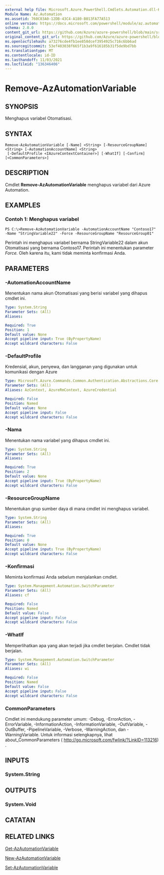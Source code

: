 ```yaml
---
external help file: Microsoft.Azure.PowerShell.Cmdlets.Automation.dll-Help.xml
Module Name: Az.Automation
ms.assetid: 760C03A0-12DB-43C4-A180-B013FA77A513
online version: https://docs.microsoft.com/powershell/module/az.automation/remove-azautomationvariable
schema: 2.0.0
content_git_url: https://github.com/Azure/azure-powershell/blob/main/src/Automation/Automation/help/Remove-AzAutomationVariable.md
original_content_git_url: https://github.com/Azure/azure-powershell/blob/main/src/Automation/Automation/help/Remove-AzAutomationVariable.md
ms.openlocfilehash: a73276cde4fb1ee858dcef3954925c716c6bb6ad
ms.sourcegitcommit: 53ef403038f665f1b3a9f616185b31f5de9bd7bb
ms.translationtype: MT
ms.contentlocale: id-ID
ms.lasthandoff: 11/03/2021
ms.locfileid: "136346406"
---
```

# Remove-AzAutomationVariable

## SYNOPSIS
Menghapus variabel Otomatisasi.

## SYNTAX

```
Remove-AzAutomationVariable [-Name] <String> [-ResourceGroupName] <String> [-AutomationAccountName] <String>
 [-DefaultProfile <IAzureContextContainer>] [-WhatIf] [-Confirm] [<CommonParameters>]
```

## DESCRIPTION
Cmdlet **Remove-AzAutomationVariable** menghapus variabel dari Azure Automation.

## EXAMPLES

### Contoh 1: Menghapus variabel
```
PS C:\>Remove-AzAutomationVariable -AutomationAccountName "Contoso17" -Name "StringVariable22" -Force -ResourceGroupName "ResourceGroup01"
```

Perintah ini menghapus variabel bernama StringVariable22 dalam akun Otomatisasi yang bernama Contoso17.
Perintah ini menentukan parameter *Force.*
Oleh karena itu, kami tidak meminta konfirmasi Anda.

## PARAMETERS

### -AutomationAccountName
Menentukan nama akun Otomatisasi yang berisi variabel yang dihapus cmdlet ini.

```yaml
Type: System.String
Parameter Sets: (All)
Aliases:

Required: True
Position: 1
Default value: None
Accept pipeline input: True (ByPropertyName)
Accept wildcard characters: False
```

### -DefaultProfile
Kredensial, akun, penyewa, dan langganan yang digunakan untuk komunikasi dengan Azure

```yaml
Type: Microsoft.Azure.Commands.Common.Authentication.Abstractions.Core.IAzureContextContainer
Parameter Sets: (All)
Aliases: AzContext, AzureRmContext, AzureCredential

Required: False
Position: Named
Default value: None
Accept pipeline input: False
Accept wildcard characters: False
```

### -Nama
Menentukan nama variabel yang dihapus cmdlet ini.

```yaml
Type: System.String
Parameter Sets: (All)
Aliases:

Required: True
Position: 2
Default value: None
Accept pipeline input: True (ByPropertyName)
Accept wildcard characters: False
```

### -ResourceGroupName
Menentukan grup sumber daya di mana cmdlet ini menghapus variabel.

```yaml
Type: System.String
Parameter Sets: (All)
Aliases:

Required: True
Position: 0
Default value: None
Accept pipeline input: True (ByPropertyName)
Accept wildcard characters: False
```

### -Konfirmasi
Meminta konfirmasi Anda sebelum menjalankan cmdlet.

```yaml
Type: System.Management.Automation.SwitchParameter
Parameter Sets: (All)
Aliases: cf

Required: False
Position: Named
Default value: False
Accept pipeline input: False
Accept wildcard characters: False
```

### -WhatIf
Memperlihatkan apa yang akan terjadi jika cmdlet berjalan.
Cmdlet tidak berjalan.

```yaml
Type: System.Management.Automation.SwitchParameter
Parameter Sets: (All)
Aliases: wi

Required: False
Position: Named
Default value: False
Accept pipeline input: False
Accept wildcard characters: False
```

### CommonParameters
Cmdlet ini mendukung parameter umum: -Debug, -ErrorAction, -ErrorVariable, -InformationAction, -InformationVariable, -OutVariable, -OutBuffer, -PipelineVariable, -Verbose, -WarningAction, dan -WarningVariable. Untuk informasi selengkapnya, lihat about_CommonParameters ( http://go.microsoft.com/fwlink/?LinkID=113216) .

## INPUTS

### System.String

## OUTPUTS

### System.Void

## CATATAN

## RELATED LINKS

[Get-AzAutomationVariable](./Get-AzAutomationVariable.md)

[New-AzAutomationVariable](./New-AzAutomationVariable.md)

[Set-AzAutomationVariable](./Set-AzAutomationVariable.md)


